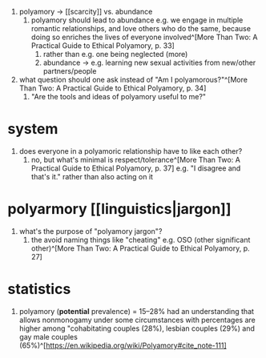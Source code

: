 1. polyamory → [[scarcity]] vs. abundance
	1. polyamory should lead to abundance e.g. we engage in multiple romantic relationships, and love others who do the same, because doing so enriches the lives of everyone involved^[More Than Two: A Practical Guide to Ethical Polyamory, p. 33]
		1. rather than e.g. one being neglected (more)
		2. abundance → e.g. learning new sexual activities from new/other partners/people
2. what question should one ask instead of "Am I polyamorous?"^[More Than Two: A Practical Guide to Ethical Polyamory, p. 34]
	1. "Are the tools and ideas of polyamory useful to me?"
# system
1. does everyone in a polyamoric relationship have to like each other?
	1. no, but what's minimal is respect/tolerance^[More Than Two: A Practical Guide to Ethical Polyamory, p. 37] e.g. "I disagree and that's it." rather than also acting on it

# polyarmory [[linguistics|jargon]]
1. what's the purpose of "polyamory jargon"?
	1. the avoid naming things like "cheating" e.g. OSO (other significant other)^[More Than Two: A Practical Guide to Ethical Polyamory, p. 27]
# statistics
1. polyamory (**potential** prevalence) = 15–28% had an understanding that allows nonmonogamy under some circumstances with percentages are higher among "cohabitating couples (28%), lesbian couples (29%) and gay male couples (65%)^[https://en.wikipedia.org/wiki/Polyamory#cite_note-111]